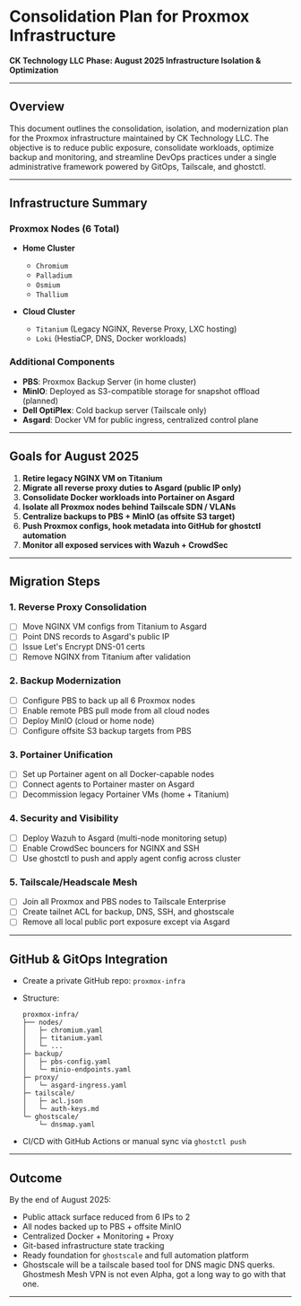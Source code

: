 # Consolidation Plan for Proxmox Infrastructure

**CK Technology LLC**
**Phase: August 2025 Infrastructure Isolation & Optimization**

---

## Overview

This document outlines the consolidation, isolation, and modernization plan for the Proxmox infrastructure maintained by CK Technology LLC. The objective is to reduce public exposure, consolidate workloads, optimize backup and monitoring, and streamline DevOps practices under a single administrative framework powered by GitOps, Tailscale, and ghostctl.

---

## Infrastructure Summary

### Proxmox Nodes (6 Total)

* **Home Cluster**

  * `Chromium`
  * `Palladium`
  * `Osmium`
  * `Thallium`
* **Cloud Cluster**

  * `Titanium` (Legacy NGINX, Reverse Proxy, LXC hosting)
  * `Loki` (HestiaCP, DNS, Docker workloads)

### Additional Components

* **PBS**: Proxmox Backup Server (in home cluster)
* **MinIO**: Deployed as S3-compatible storage for snapshot offload (planned)
* **Dell OptiPlex**: Cold backup server (Tailscale only)
* **Asgard**: Docker VM for public ingress, centralized control plane

---

## Goals for August 2025

1. **Retire legacy NGINX VM on Titanium**
2. **Migrate all reverse proxy duties to Asgard (public IP only)**
3. **Consolidate Docker workloads into Portainer on Asgard**
4. **Isolate all Proxmox nodes behind Tailscale SDN / VLANs**
5. **Centralize backups to PBS + MinIO (as offsite S3 target)**
6. **Push Proxmox configs, hook metadata into GitHub for ghostctl automation**
7. **Monitor all exposed services with Wazuh + CrowdSec**

---

## Migration Steps

### 1. Reverse Proxy Consolidation

* [ ] Move NGINX VM configs from Titanium to Asgard
* [ ] Point DNS records to Asgard's public IP
* [ ] Issue Let's Encrypt DNS-01 certs
* [ ] Remove NGINX from Titanium after validation

### 2. Backup Modernization

* [ ] Configure PBS to back up all 6 Proxmox nodes
* [ ] Enable remote PBS pull mode from all cloud nodes
* [ ] Deploy MinIO (cloud or home node)
* [ ] Configure offsite S3 backup targets from PBS

### 3. Portainer Unification

* [ ] Set up Portainer agent on all Docker-capable nodes
* [ ] Connect agents to Portainer master on Asgard
* [ ] Decommission legacy Portainer VMs (home + Titanium)

### 4. Security and Visibility

* [ ] Deploy Wazuh to Asgard (multi-node monitoring setup)
* [ ] Enable CrowdSec bouncers for NGINX and SSH
* [ ] Use ghostctl to push and apply agent config across cluster

### 5. Tailscale/Headscale Mesh

* [ ] Join all Proxmox and PBS nodes to Tailscale Enterprise
* [ ] Create tailnet ACL for backup, DNS, SSH, and ghostscale
* [ ] Remove all local public port exposure except via Asgard

---

## GitHub & GitOps Integration

* Create a private GitHub repo: `proxmox-infra`
* Structure:

  ```
  proxmox-infra/
  ├── nodes/
  │   ├─ chromium.yaml
  │   ├─ titanium.yaml
  │   └─ ...
  ├─ backup/
  │   ├─ pbs-config.yaml
  │   └─ minio-endpoints.yaml
  ├─ proxy/
  │   └─ asgard-ingress.yaml
  ├─ tailscale/
  │   ├─ acl.json
  │   └─ auth-keys.md
  └─ ghostscale/
      └─ dnsmap.yaml
  ```
* CI/CD with GitHub Actions or manual sync via `ghostctl push`

---

## Outcome

By the end of August 2025:

* Public attack surface reduced from 6 IPs to 2
* All nodes backed up to PBS + offsite MinIO
* Centralized Docker + Monitoring + Proxy
* Git-based infrastructure state tracking
* Ready foundation for `ghostscale` and full automation platform
* Ghostscale will be a tailscale based tool for DNS magic DNS querks. Ghostmesh Mesh VPN is not even Alpha, got a long way to go with that one.

---

